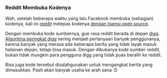 ### Reddit Membuka Kodenya

Wah, setelah beberapa waktu yang lalu Facebook membuka (sebagian) kodenya, kali ini [reddit](http://reddit.com) melepas kodenya [dengan lisensi open source](http://blog.reddit.com/2008/06/reddit-goes-open-source.html).

Dengan membuka kode sumbernya, gue rasa reddit berada di depan [digg](http://digg.com). [Algoritma peringkat digg](http://www.google.com/search?ie=UTF-8&oe=UTF-8&q=digg+algorithm) sering menjadi pertanyaan banyak penggunanya, karena banyak yang merasa ada beberapa berita yang tidak layak masuk halaman depan, tetapi bisa masuk. Dengan dibukanya kode sumber reddit, bukan tidak mungkin para pengguna digg yang tidak puas beralih ke reddit.

Bisa juga kode tersebut disalahgunakan untuk mengangkat berita yang dimasukkan. Pasti akan banyak usaha ke arah sana :D

<!-- METADATA: {"time": "2008-06-18 08:50:09", "title": "Reddit Membuka Kodenya"} -->
